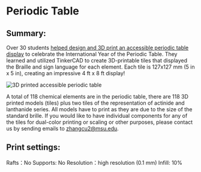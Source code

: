 # Periodic Table

## Summary:
Over 30 students [helped design and 3D print an accessible periodic table display](https://research.msu.edu/periodic-table-project-makes-headlines-at-national-acs-conference/) to celebrate the International Year of the Periodic Table. They learned and utilized TinkerCAD to create 3D-printable tiles that displayed the Braille and sign language for each element. Each tile is 127x127 mm (5 in x 5 in), creating an impressive 4 ft x 8 ft display!

![3D printed accessible periodic table](https://research.msu.edu/wp-content/uploads/2020/02/acs-1.jpg)
 
A total of 118 chemical elements are in the periodic table, there are 118 3D printed models (tiles) plus two tiles of the representation of actinide and lanthanide series. All models have to print as they are due to the size of the standard brille. If you would like to have individual components for any of the tiles for dual-color printing or scaling or other purposes, please contact us by sending emails to zhangcu2@msu.edu.
 
## Print settings:
Rafts：No
Supports: No
Resolution：high resolution (0.1 mm)
Infill: 10%
